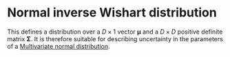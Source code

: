 # Normal inverse Wishart distribution

This defines a distribution over a $D \times 1$ vector $\boldsymbol{\mu}$ and a
$D \times D$ positive definite matrix $\boldsymbol{\Sigma}$. It is therefore
suitable for describing uncertainty in the parameters of a [Multivariate normal distribution](202210101307.md).
